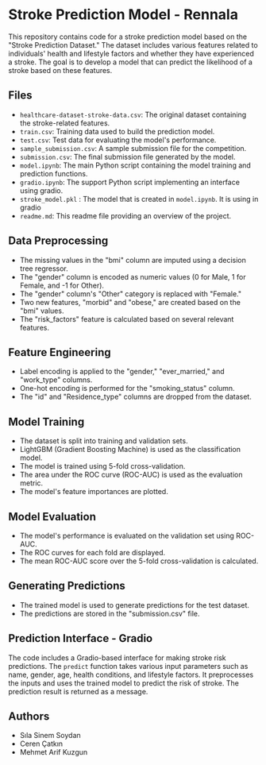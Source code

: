 # Stroke Prediction Model - Rennala

This repository contains code for a stroke prediction model based on the "Stroke Prediction Dataset." The dataset includes various features related to individuals' health and lifestyle factors and whether they have experienced a stroke. The goal is to develop a model that can predict the likelihood of a stroke based on these features.

## Files

- `healthcare-dataset-stroke-data.csv`: The original dataset containing the stroke-related features.
- `train.csv`: Training data used to build the prediction model.
- `test.csv`: Test data for evaluating the model's performance.
- `sample_submission.csv`: A sample submission file for the competition.
- `submission.csv`: The final submission file generated by the model.
- `model.ipynb`: The main Python script containing the model training and prediction functions.
- `gradio.ipynb`: The support Python script implementing an interface using gradio.
- `stroke_model.pkl` : The model that is created in `model.ipynb`. It is using in gradio
- `readme.md`: This readme file providing an overview of the project.

## Data Preprocessing

- The missing values in the "bmi" column are imputed using a decision tree regressor.
- The "gender" column is encoded as numeric values (0 for Male, 1 for Female, and -1 for Other).
- The "gender" column's "Other" category is replaced with "Female."
- Two new features, "morbid" and "obese," are created based on the "bmi" values.
- The "risk_factors" feature is calculated based on several relevant features.

## Feature Engineering

- Label encoding is applied to the "gender," "ever_married," and "work_type" columns.
- One-hot encoding is performed for the "smoking_status" column.
- The "id" and "Residence_type" columns are dropped from the dataset.

## Model Training

- The dataset is split into training and validation sets.
- LightGBM (Gradient Boosting Machine) is used as the classification model.
- The model is trained using 5-fold cross-validation.
- The area under the ROC curve (ROC-AUC) is used as the evaluation metric.
- The model's feature importances are plotted.

## Model Evaluation

- The model's performance is evaluated on the validation set using ROC-AUC.
- The ROC curves for each fold are displayed.
- The mean ROC-AUC score over the 5-fold cross-validation is calculated.

## Generating Predictions

- The trained model is used to generate predictions for the test dataset.
- The predictions are stored in the "submission.csv" file.

## Prediction Interface - Gradio

The code includes a Gradio-based interface for making stroke risk predictions. The `predict` function takes various input parameters such as name, gender, age, health conditions, and lifestyle factors. It preprocesses the inputs and uses the trained model to predict the risk of stroke. The prediction result is returned as a message.

## Authors
- Sıla Sinem Soydan
- Ceren Çatkın
- Mehmet Arif Kuzgun


